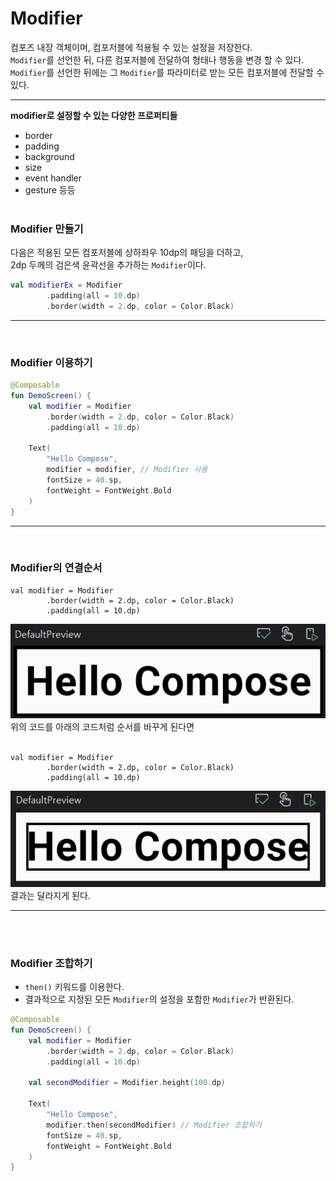# Modifier

컴포즈 내장 객체이며, 컴포저블에 적용될 수 있는 설정을 저장한다.<br>
`Modifier`를 선언한 뒤, 다른 컴포저블에 전달하여 형태나 행동을 변경 할 수 있다.<br>
`Modifier`를 선언한 뒤에는 그 `Modifier`를 파라미터로 받는 모든 컴포저블에 전달할 수 있다.

---

**modifier로 설정할 수 있는 다양한 프로퍼티들**

- border
- padding
- background
- size
- event handler
- gesture 등등
  <br><br>

### **Modifier 만들기** <br>

다음은 적용된 모든 컴포저블에 상하좌우 10dp의 패딩을 더하고, <br>
2dp 두께의 검은색 윤곽선을 추가하는 `Modifier`이다.

```Kotlin
val modifierEx = Modifier
        .padding(all = 10.dp)
        .border(width = 2.dp, color = Color.Black)
```

---

<br>

### Modifier 이용하기

```Kotlin
@Composable
fun DemoScreen() {
    val modifier = Modifier
        .border(width = 2.dp, color = Color.Black)
        .padding(all = 10.dp)

    Text(
        "Hello Compose",
        modifier = modifier, // Modifier 사용
        fontSize = 40.sp,
        fontWeight = FontWeight.Bold
    )
}
```

---

<br>

### Modifier의 연결순서

```Kotiln
val modifier = Modifier
        .border(width = 2.dp, color = Color.Black)
        .padding(all = 10.dp)
```

![Preview1](../../image/Modifier1.png) <br>
위의 코드를 아래의 코드처럼 순서를 바꾸게 된다면
<br><br>

```Kotiln
val modifier = Modifier
        .border(width = 2.dp, color = Color.Black)
        .padding(all = 10.dp)
```

![Preview2](../../image/Modifier2.png) <br>
결과는 달라지게 된다.

---

<br><br>

### Modifier 조합하기

- `then()` 키워드를 이용한다.
- 결과적으로 지정된 모든 `Modifier`의 설정을 포함한 `Modifier`가 반환된다.

```Kotlin
@Composable
fun DemoScreen() {
    val modifier = Modifier
        .border(width = 2.dp, color = Color.Black)
        .padding(all = 10.dp)

    val secondModifier = Modifier.height(100.dp)

    Text(
        "Hello Compose",
        modifier.then(secondModifier) // Modifier 조합하기
        fontSize = 40.sp,
        fontWeight = FontWeight.Bold
    )
}
```
